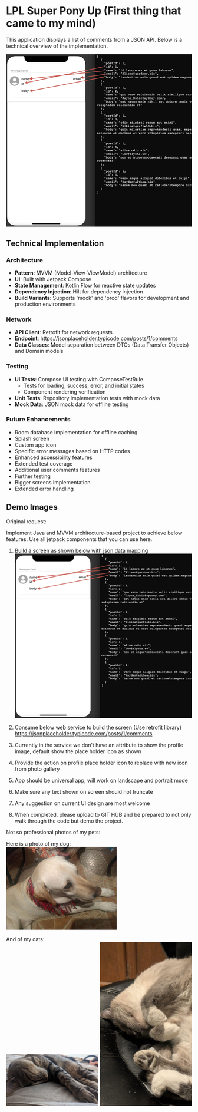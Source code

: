 # LPL Super Pony Up (First thing that came to my mind)

This application displays a list of comments from a JSON API. Below is a technical overview of the implementation.

![App Screenshot](Images/img.png)

## Technical Implementation

### Architecture
- **Pattern**: MVVM (Model-View-ViewModel) architecture
- **UI**: Built with Jetpack Compose
- **State Management**: Kotlin Flow for reactive state updates
- **Dependency Injection**: Hilt for dependency injection
- **Build Variants**: Supports 'mock' and 'prod' flavors for development and production environments

### Network
- **API Client**: Retrofit for network requests
- **Endpoint**: https://jsonplaceholder.typicode.com/posts/1/comments
- **Data Classes**: Model separation between DTOs (Data Transfer Objects) and Domain models

### Testing
- **UI Tests**: Compose UI testing with ComposeTestRule
  - Tests for loading, success, error, and initial states
  - Component rendering verification
- **Unit Tests**: Repository implementation tests with mock data
- **Mock Data**: JSON mock data for offline testing

### Future Enhancements
- Room database implementation for offline caching
- Splash screen
- Custom app icon
- Specific error messages based on HTTP codes
- Enhanced accessibility features
- Extended test coverage
- Additional user comments features
- Further testing
- Bigger screens implementation
- Extended error handling

## Demo Images


Original request:

Implement Java and MVVM architecture-based project to achieve below features.
Use all jetpack components that you can use here.

1. Build a screen as shown below with json data mapping
   ![img.png](Images/img.png)
2. Consume below web service to build the screen (Use retrofit library)
   https://jsonplaceholder.typicode.com/posts/1/comments

3. Currently in the service we don’t have an attribute to show the profile image, default show the
   place holder icon as shown
4. Provide the action on profile place holder icon to replace with new icon from photo gallery
5. App should be universal app, will work on landscape and portrait mode
6. Make sure any text shown on screen should not truncate
7. Any suggestion on current UI design are most welcome
8. When completed, please upload to GIT HUB and be prepared to not only walk through the code but
   demo the project.

Not so professional photos of my pets:

Here is a photo of my dog:  
<img src="Images/photo_2025-06-04_22-45-47.jpg" width="300"/>

And of my cats:  
<img src="Images/photo_2025-06-13_02-50-29.jpg" width="250"/>
<img src="Images/photo_2025-06-13_02-50-58.jpg" width="250"/>